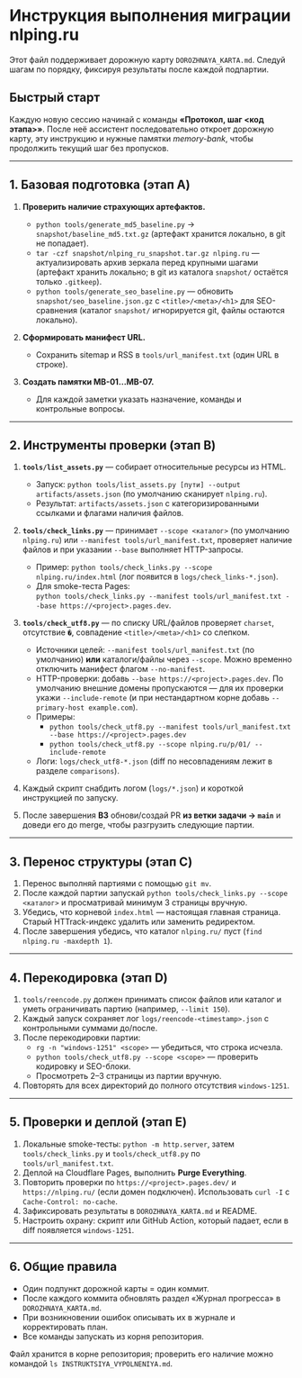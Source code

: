 # Инструкция выполнения миграции nlping.ru

Этот файл поддерживает дорожную карту `DOROZHNAYA_KARTA.md`. Следуй шагам по порядку, фиксируя результаты после каждой подпартии.

## Быстрый старт

Каждую новую сессию начинай с команды **«Протокол, шаг <код этапа>»**. После неё ассистент последовательно откроет дорожную карту, эту инструкцию и нужные памятки *memory-bank*, чтобы продолжить текущий шаг без пропусков.

---

## 1. Базовая подготовка (этап A)

1. **Проверить наличие страхующих артефактов.**
   - `python tools/generate_md5_baseline.py` → `snapshot/baseline_md5.txt.gz` (артефакт хранится локально, в git не попадает).
   - `tar -czf snapshot/nlping_ru_snapshot.tar.gz nlping.ru` — актуализировать архив зеркала перед крупными шагами (артефакт хранить локально; в git из каталога `snapshot/` остаётся только `.gitkeep`).
   - `python tools/generate_seo_baseline.py` — обновить `snapshot/seo_baseline.json.gz` с `<title>/<meta>/<h1>` для SEO-сравнения (каталог `snapshot/` игнорируется git, файлы остаются локально).

2. **Сформировать манифест URL.**
   - Сохранить sitemap и RSS в `tools/url_manifest.txt` (один URL в строке).

3. **Создать памятки MB-01…MB-07.**
   - Для каждой заметки указать назначение, команды и контрольные вопросы.

---

## 2. Инструменты проверки (этап B)

1. **`tools/list_assets.py`** — собирает относительные ресурсы из HTML.
   - Запуск: `python tools/list_assets.py [пути] --output artifacts/assets.json` (по умолчанию сканирует `nlping.ru`).
   - Результат: `artifacts/assets.json` с категоризированными ссылками и флагами наличия файлов.

2. **`tools/check_links.py`** — принимает `--scope <каталог>` (по умолчанию `nlping.ru`) или `--manifest tools/url_manifest.txt`, проверяет наличие файлов и при указании `--base` выполняет HTTP-запросы.
   - Пример: `python tools/check_links.py --scope nlping.ru/index.html` (лог появится в `logs/check_links-*.json`).
   - Для smoke-теста Pages:  
     `python tools/check_links.py --manifest tools/url_manifest.txt --base https://<project>.pages.dev`.

3. **`tools/check_utf8.py`** — по списку URL/файлов проверяет `charset`, отсутствие `�`, совпадение `<title>/<meta>/<h1>` со слепком.
   - Источники целей: `--manifest tools/url_manifest.txt` (по умолчанию) **или** каталоги/файлы через `--scope`. Можно временно отключить манифест флагом `--no-manifest`.
   - HTTP-проверки: добавь `--base https://<project>.pages.dev`. По умолчанию внешние домены пропускаются — для их проверки укажи `--include-remote` (и при нестандартном корне добавь `--primary-host example.com`).
   - Примеры:
     - `python tools/check_utf8.py --manifest tools/url_manifest.txt --base https://<project>.pages.dev`
     - `python tools/check_utf8.py --scope nlping.ru/p/01/ --include-remote`
   - Логи: `logs/check_utf8-*.json` (diff по несовпадениям лежит в разделе `comparisons`).

4. Каждый скрипт снабдить логом (`logs/*.json`) и короткой инструкцией по запуску.

5. После завершения **B3** обнови/создай PR **из ветки задачи → `main`** и доведи его до merge, чтобы разгрузить следующие партии.

---

## 3. Перенос структуры (этап C)

1. Перенос выполняй партиями с помощью `git mv`.
2. После каждой партии запускай `python tools/check_links.py --scope <каталог>` и просматривай минимум 3 страницы вручную.
3. Убедись, что корневой `index.html` — настоящая главная страница. Старый HTTrack-индекс удалить или заменить редиректом.
4. После завершения убедись, что каталог `nlping.ru/` пуст (`find nlping.ru -maxdepth 1`).

---

## 4. Перекодировка (этап D)

1. `tools/reencode.py` должен принимать список файлов или каталог и уметь ограничивать партию (например, `--limit 150`).
2. Каждый запуск сохраняет лог `logs/reencode-<timestamp>.json` с контрольными суммами до/после.
3. После перекодировки партии:
   - `rg -n "windows-1251" <scope>` — убедиться, что строка исчезла.
   - `python tools/check_utf8.py --scope <scope>` — проверить кодировку и SEO-блоки.
   - Просмотреть 2–3 страницы из партии вручную.
4. Повторять для всех директорий до полного отсутствия `windows-1251`.

---

## 5. Проверки и деплой (этап E)

1. Локальные smoke-тесты: `python -m http.server`, затем `tools/check_links.py` и `tools/check_utf8.py` по `tools/url_manifest.txt`.
2. Деплой на Cloudflare Pages, выполнить **Purge Everything**.
3. Повторить проверки по `https://<project>.pages.dev/` и `https://nlping.ru/` (если домен подключен). Использовать `curl -I` с `Cache-Control: no-cache`.
4. Зафиксировать результаты в `DOROZHNAYA_KARTA.md` и README.
5. Настроить охрану: скрипт или GitHub Action, который падает, если в diff появляется `windows-1251`.

---

## 6. Общие правила

- Один подпункт дорожной карты = один коммит.
- После каждого коммита обновлять раздел «Журнал прогресса» в `DOROZHNAYA_KARTA.md`.
- При возникновении ошибок описывать их в журнале и корректировать план.
- Все команды запускать из корня репозитория.

Файл хранится в корне репозитория; проверить его наличие можно командой `ls INSTRUKTSIYA_VYPOLNENIYA.md`.
